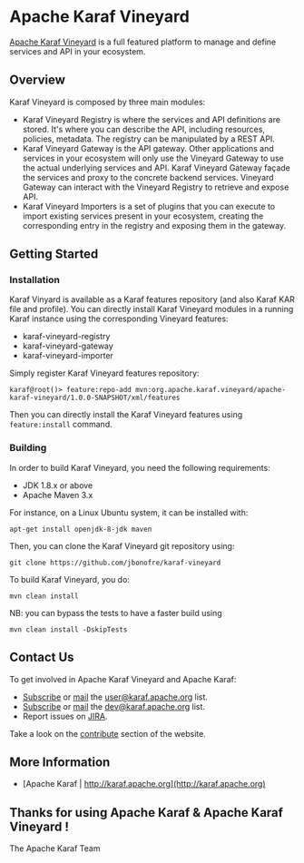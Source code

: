 <!--
    Licensed to the Apache Software Foundation (ASF) under one
    or more contributor license agreements.  See the NOTICE file
    distributed with this work for additional information
    regarding copyright ownership.  The ASF licenses this file
    to you under the Apache License, Version 2.0 (the
    "License"); you may not use this file except in compliance
    with the License.  You may obtain a copy of the License at

      http://www.apache.org/licenses/LICENSE-2.0

    Unless required by applicable law or agreed to in writing,
    software distributed under the License is distributed on an
    "AS IS" BASIS, WITHOUT WARRANTIES OR CONDITIONS OF ANY
    KIND, either express or implied.  See the License for the
    specific language governing permissions and limitations
    under the License.
-->

# Apache Karaf Vineyard

[Apache Karaf Vineyard](http://karaf.apache.org/vineyard) is a full featured platform to manage and define services and
API in your ecosystem.

## Overview

Karaf Vineyard is composed by three main modules:

* Karaf Vineyard Registry is where the services and API definitions are stored. It's where you can describe the API,
 including resources, policies, metadata. The registry can be manipulated by a REST API.
* Karaf Vineyard Gateway is the API gateway. Other applications and services in your ecosystem will only use
 the Vineyard Gateway to use the actual underlying services and API. Karaf Vineyard Gateway façade the services and proxy
 to the concrete backend services. Vineyard Gateway can interact with the Vineyard Registry to
 retrieve and expose API.
* Karaf Vineyard Importers is a set of plugins that you can execute to import existing services present in your
ecosystem, creating the corresponding entry in the registry and exposing them in the gateway.

## Getting Started

### Installation

Karaf Vinyard is available as a Karaf features repository (and also Karaf KAR file and profile).
You can directly install Karaf Vineyard modules in a running Karaf instance using the corresponding Vineyard
features:

* karaf-vineyard-registry
* karaf-vineyard-gateway
* karaf-vineyard-importer

Simply register Karaf Vineyard features repository:

```
karaf@root()> feature:repo-add mvn:org.apache.karaf.vineyard/apache-karaf-vineyard/1.0.0-SNAPSHOT/xml/features
```

Then you can directly install the Karaf Vineyard features using `feature:install` command.

### Building

In order to build Karaf Vineyard, you need the following requirements:

* JDK 1.8.x or above
* Apache Maven 3.x

For instance, on a Linux Ubuntu system, it can be installed with:

```
apt-get install openjdk-8-jdk maven
```

Then, you can clone the Karaf Vineyard git repository using:

```
git clone https://github.com/jbonofre/karaf-vineyard
```

To build Karaf Vineyard, you do:

```
mvn clean install
```

NB: you can bypass the tests to have a faster build using

```
mvn clean install -DskipTests
```

## Contact Us

To get involved in Apache Karaf Vineyard and Apache Karaf:

* [Subscribe](mailto:user-subscribe@karaf.apache.org) or [mail](mailto:user@karaf.apache.org) the [user@karaf.apache.org](http://mail-archives.apache.org/mod_mbox/karaf-user/) list.
* [Subscribe](mailto:dev-subscribe@karaf.apache.org) or [mail](mailto:dev@karaf.apache.org) the [dev@karaf.apache.org](http://mail-archives.apache.org/mod_mbox/karaf-dev/) list.
* Report issues on [JIRA](https://issues.apache.org/jira/browse/KARAF).

Take a look on the [contribute](http://karaf.apache.org/contribute) section of the website.

## More Information

* [Apache Karaf | http://karaf.apache.org](http://karaf.apache.org)


Thanks for using Apache Karaf & Apache Karaf Vineyard !
--
The Apache Karaf Team
